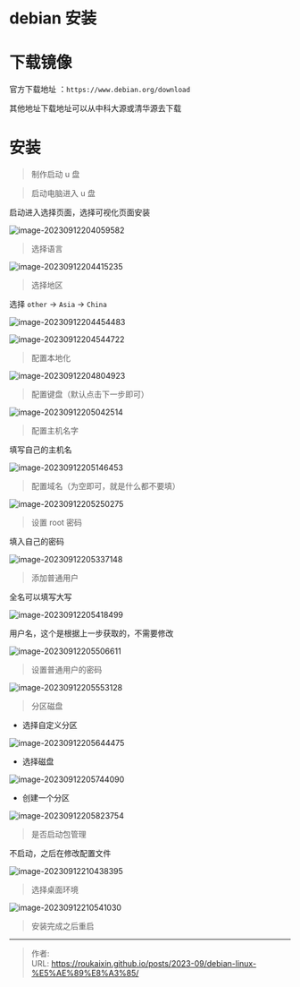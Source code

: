 # debian 安装










# 下载镜像

官方下载地址 ：`https://www.debian.org/download`

其他地址下载地址可以从中科大源或清华源去下载



# 安装

> 制作启动 u 盘



> 启动电脑进入 u 盘

启动进入选择页面，选择可视化页面安装

![image-20230912204059582](./index.assets/image-20230912204059582.png " ")

> 选择语言

![image-20230912204415235](./index.assets/image-20230912204415235.png " ")

> 选择地区

选择 `other`  ->  `Asia`  -> `China`

![image-20230912204454483](./index.assets/image-20230912204454483.png " ")

![image-20230912204544722](./index.assets/image-20230912204544722.png " ")



> 配置本地化

![image-20230912204804923](./index.assets/image-20230912204804923.png " ")



> 配置键盘（默认点击下一步即可）

![image-20230912205042514](./index.assets/image-20230912205042514.png " ")



> 配置主机名字

填写自己的主机名

![image-20230912205146453](./index.assets/image-20230912205146453.png " ")



> 配置域名（为空即可，就是什么都不要填）

![image-20230912205250275](./index.assets/image-20230912205250275.png " ")



> 设置 root 密码

填入自己的密码

![image-20230912205337148](./index.assets/image-20230912205337148.png " ")



> 添加普通用户

全名可以填写大写

![image-20230912205418499](./index.assets/image-20230912205418499.png " ")

用户名，这个是根据上一步获取的，不需要修改

![image-20230912205506611](./index.assets/image-20230912205506611.png " ")



> 设置普通用户的密码

![image-20230912205553128](./index.assets/image-20230912205553128.png " ")



> 分区磁盘

- 选择自定义分区

![image-20230912205644475](./index.assets/image-20230912205644475.png " ")

- 选择磁盘

![image-20230912205744090](./index.assets/image-20230912205744090.png " ")

- 创建一个分区

![image-20230912205823754](./index.assets/image-20230912205823754.png " ")



> 是否启动包管理

不启动，之后在修改配置文件

![image-20230912210438395](./index.assets/image-20230912210438395.png " ")



> 选择桌面环境

![image-20230912210541030](./index.assets/image-20230912210541030.png " ")



> 安装完成之后重启

---

> 作者:   
> URL: https://roukaixin.github.io/posts/2023-09/debian-linux-%E5%AE%89%E8%A3%85/  

